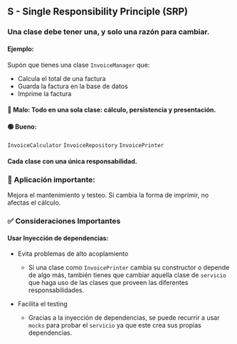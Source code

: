 ## S - Single Responsibility Principle (SRP)
### Una clase debe tener una, y solo una razón para cambiar.

#### Ejemplo:
Supón que tienes una clase `InvoiceManager` que:
- Calcula el total de una factura
- Guarda la factura en la base de datos
- Imprime la factura

#### 🔴 Malo: Todo en una sola clase: cálculo, persistencia y presentación.

#### 🟢 Bueno:
`InvoiceCalculator`
`InvoiceRepository`
`InvoicePrinter`

#### Cada clase con una única responsabilidad.

### 📌 Aplicación importante: 
Mejora el mantenimiento y testeo. Si cambia la forma de imprimir, no afectas el cálculo.

### ✅ Consideraciones Importantes
#### Usar Inyección de dependencias:
- Evita problemas de alto acoplamiento
  - Si una clase como `InvoicePrinter` cambia su constructor o depende de algo más, también tienes que cambiar aquella clase de `servicio` que haga uso de las clases que proveen las diferentes responsabilidades.

- Facilita el testing
  - Gracias a la inyección de dependencias, se puede recurrir a usar `mocks` para probar el `servicio` ya que este crea 
sus propias dependencias.
